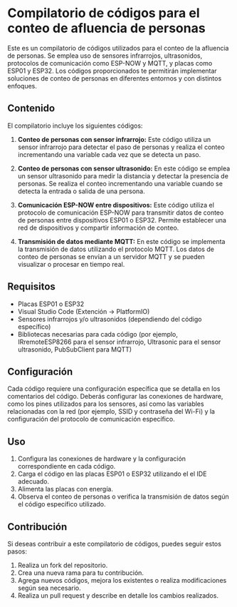 # Compilatorio de códigos para el conteo de afluencia de personas

Este es un compilatorio de códigos utilizados para el conteo de la afluencia de personas. Se emplea uso de sensores infrarrojos, ultrasonidos, protocolos de comunicación como ESP-NOW y MQTT, y placas como ESP01 y ESP32. Los códigos proporcionados te permitirán implementar soluciones de conteo de personas en diferentes entornos y con distintos enfoques.

## Contenido

El compilatorio incluye los siguientes códigos:

1. **Conteo de personas con sensor infrarrojo:** Este código utiliza un sensor infrarrojo para detectar el paso de personas y realiza el conteo incrementando una variable cada vez que se detecta un paso.

2. **Conteo de personas con sensor ultrasonido:** En este código se emplea un sensor ultrasonido para medir la distancia y detectar la presencia de personas. Se realiza el conteo incrementando una variable cuando se detecta la entrada o salida de una persona.

3. **Comunicación ESP-NOW entre dispositivos:** Este código utiliza el protocolo de comunicación ESP-NOW para transmitir datos de conteo de personas entre dispositivos ESP01 o ESP32. Permite establecer una red de dispositivos y compartir información de conteo.

4. **Transmisión de datos mediante MQTT:** En este código se implementa la transmisión de datos utilizando el protocolo MQTT. Los datos de conteo de personas se envían a un servidor MQTT y se pueden visualizar o procesar en tiempo real.

## Requisitos

- Placas ESP01 o ESP32
- Visual Studio Code (Extención -> PlatformIO)
- Sensores infrarrojos y/o ultrasonidos (dependiendo del código específico)
- Bibliotecas necesarias para cada código (por ejemplo, IRremoteESP8266 para el sensor infrarrojo, Ultrasonic para el sensor ultrasonido, PubSubClient para MQTT)

## Configuración

Cada código requiere una configuración específica que se detalla en los comentarios del código. Deberás configurar las conexiones de hardware, como los pines utilizados para los sensores, así como las variables relacionadas con la red (por ejemplo, SSID y contraseña del Wi-Fi) y la configuración del protocolo de comunicación específico.

## Uso

1. Configura las conexiones de hardware y la configuración correspondiente en cada código.
2. Carga el código en las placas ESP01 o ESP32 utilizando el el IDE adecuado.
3. Alimenta las placas con energía.
4. Observa el conteo de personas o verifica la transmisión de datos según el código específico utilizado.

## Contribución

Si deseas contribuir a este compilatorio de códigos, puedes seguir estos pasos:

1. Realiza un fork del repositorio.
2. Crea una nueva rama para tu contribución.
3. Agrega nuevos códigos, mejora los existentes o realiza modificaciones según sea necesario.
4. Realiza un pull request y describe en detalle los cambios realizados.
